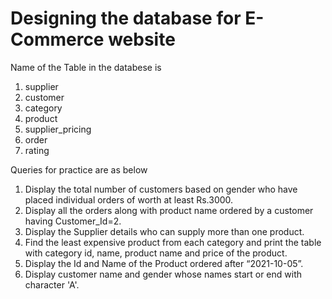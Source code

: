 # Designing the database for E-Commerce website

Name of the Table in the databese is 
1. supplier
2. customer
3. category
4. product
5. supplier_pricing
6. order
7. rating

Queries for practice are as below
1.  Display the total number of customers based on gender who have placed individual orders of worth at least Rs.3000.
2.  Display all the orders along with product name ordered by a customer having Customer_Id=2.
3.  Display the Supplier details who can supply more than one product.
4.  Find the least expensive product from each category and print the table with category id, name, product name and price of the product.
5.  Display the Id and Name of the Product ordered after “2021-10-05”.
6.  Display customer name and gender whose names start or end with character 'A'.

